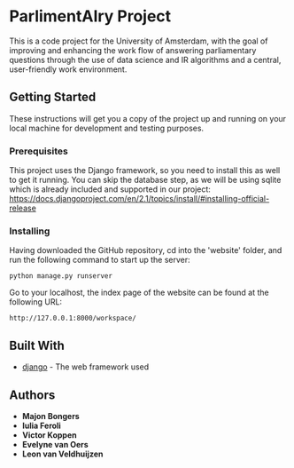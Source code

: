 # ParlimentAIry Project

This is a code project for the University of Amsterdam, with the goal of
improving and enhancing the work flow of answering parliamentary questions
through the use of data science and IR algorithms and a central, user-friendly
work environment.

## Getting Started

These instructions will get you a copy of the project up and running on your
local machine for development and testing purposes.

### Prerequisites

This project uses the Django framework, so you need to install this as well to
get it running. You can skip the database step, as we will be using sqlite
which is already included and supported in our project:
https://docs.djangoproject.com/en/2.1/topics/install/#installing-official-release

### Installing

Having downloaded the GitHub repository, cd into the 'website' folder,
and run the following command to start up the server:
```
python manage.py runserver
```
Go to your localhost, the index page of the website can be found at the following URL:

```
http://127.0.0.1:8000/workspace/
```

## Built With

* [django](https://www.djangoproject.com/) - The web framework used

## Authors
* **Majon Bongers**
* **Iulia Feroli**
* **Victor Koppen**
* **Evelyne van Oers**
* **Leon van Veldhuijzen**
